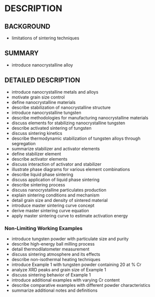 # DESCRIPTION

## BACKGROUND

- limitations of sintering techniques

## SUMMARY

- introduce nanocrystalline alloy

## DETAILED DESCRIPTION

- introduce nanocrystalline metals and alloys
- motivate grain size control
- define nanocrystalline materials
- describe stabilization of nanocrystalline structure
- introduce nanocrystalline tungsten
- describe methodologies for manufacturing nanocrystalline materials
- discuss elements for stabilizing nanocrystalline tungsten
- describe activated sintering of tungsten
- discuss sintering kinetics
- describe thermodynamic stabilization of tungsten alloys through segregation
- summarize stabilizer and activator elements
- define stabilizer element
- describe activator elements
- discuss interaction of activator and stabilizer
- illustrate phase diagrams for various element combinations
- describe liquid phase sintering
- discuss application of liquid phase sintering
- describe sintering process
- discuss nanocrystalline particulates production
- explain sintering conditions and mechanism
- detail grain size and density of sintered material
- introduce master sintering curve concept
- derive master sintering curve equation
- apply master sintering curve to estimate activation energy

### Non-Limiting Working Examples

- introduce tungsten powder with particulate size and purity
- describe high-energy ball milling process
- detail thermodilatometer measurement
- discuss sintering atmosphere and its effects
- describe non-isothermal heating techniques
- introduce Example 1 with tungsten powder containing 20 at % Cr
- analyze XRD peaks and grain size of Example 1
- discuss sintering behavior of Example 1
- introduce additional examples with varying Cr content
- describe comparative examples with different powder characteristics
- summarize additional notes and definitions

